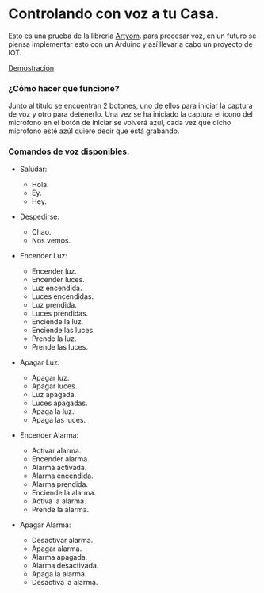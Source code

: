 # Controlando con voz a tu Casa.
Esto es una prueba de la libreria [Artyom](https://sdkcarlos.github.io/sites/artyom.html). para procesar voz, en un futuro se piensa implementar esto con un Arduino y así llevar a cabo un proyecto de IOT.

<a href="https://control-voz-casa.now.sh">Demostración</a>

### ¿Cómo hacer que funcione?

Junto al título se encuentran 2 botones, uno de ellos para iniciar la captura de voz y otro para detenerlo. Una vez se ha iniciado la captura el icono del micrófono en el botón de iniciar se volverá azul, cada vez que dicho micrófono esté azúl quiere decir que está grabando.

### Comandos de voz disponibles.
- Saludar:
    - Hola.
    - Ey.
    - Hey.

- Despedirse:
    - Chao.
    - Nos vemos.

- Encender Luz:
    - Encender luz. 
    - Encender luces.
    - Luz encendida.
    - Luces encendidas.
    - Luz prendida.
    - Luces prendidas.
    - Enciende la luz.
    - Enciende las luces.
    - Prende la luz.
    - Prende las luces.

- Apagar Luz:
    - Apagar luz.
    - Apagar luces.
    - Luz apagada.
    - Luces apagadas.
    - Apaga la luz.
    - Apaga las luces.

- Encender Alarma:
    - Activar alarma.
    - Encender alarma.
    - Alarma activada.
    - Alarma encendida.
    - Alarma prendida.
    - Enciende la alarma.
    - Activa la alarma.
    - Prende la alarma.

- Apagar Alarma:
    - Desactivar alarma.
    - Apagar alarma.
    - Alarma apagada.
    - Alarma desactivada.
    - Apaga la alarma.
    - Desactiva la alarma.